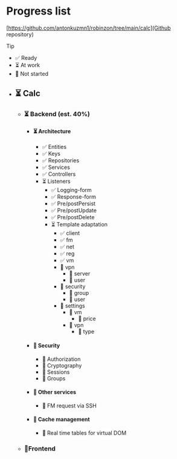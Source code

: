 # Progress list

[https://github.com/antonkuzmn1/robinzon/tree/main/calc](Github repository)

> [!TIP]
> - ✅ Ready
> - ⏳ At work
> - 🛑 Not started

- ## ⏳ Calc
    - ### ⏳ Backend (est. 40%)
        - #### ⏳ Architecture
            - ✅ Entities
            - ✅ Keys
            - ✅ Repositories
            - ✅ Services
            - ✅ Controllers
            - ⏳ Listeners
                - ✅ Logging-form
                - ✅ Response-form
                - ✅ Pre/postPersist
                - ✅ Pre/postUpdate
                - ✅ Pre/postDelete
                - ⏳ Template adaptation
                    - ✅ client
                    - ✅ fm
                    - ✅ net
                    - ✅ reg
                    - ✅ vm
                    - 🛑 vpn
                        - 🛑 server
                        - 🛑 user
                    - 🛑 security
                        - 🛑 group
                        - 🛑 user
                    - 🛑 settings
                        - 🛑 vm
                            - 🛑 price
                        - 🛑 vpn
                            - 🛑 type
        - #### 🛑 Security
            - 🛑 Authorization
            - 🛑 Cryptography
            - 🛑 Sessions
            - 🛑 Groups
        - #### 🛑 Other services
            - 🛑 FM request via SSH
        - #### 🛑 Cache management
            - 🛑 Real time tables for virtual DOM
    - ### 🛑Frontend